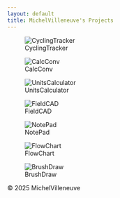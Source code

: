 ```yaml
---
layout: default
title: MichelVilleneuve's Projects
---
```


<link rel="stylesheet" href="/assets/css/style.css">

<div class="gallery-container">
  <figure class="gallery-item">
    <div class="img-container" onclick="openLightbox('cycling', this)">
      <img src="Images/CyclingTracker.png" alt="CyclingTracker">
      <div class="click-instruction">Click to see full features</div>
    </div>
    <figcaption>CyclingTracker</figcaption>
  </figure>

  <figure class="gallery-item">
    <div class="img-container" onclick="openLightbox('calcconv', this)">
      <img src="Images/CalcConv.jpg" alt="CalcConv">
      <div class="click-instruction">Click to see full features</div>
    </div>
    <figcaption>CalcConv</figcaption>
  </figure>

  <figure class="gallery-item">
    <div class="img-container" onclick="openLightbox('unitscalc', this)">
      <img src="Images/UnitsCalculator.jpg" alt="UnitsCalculator">
      <div class="click-instruction">Click to see full features</div>
    </div>
    <figcaption>UnitsCalculator</figcaption>
  </figure>

  <figure class="gallery-item">
    <div class="img-container" onclick="openLightbox('fieldcad', this)">
      <img src="Images/FieldCAD.jpg" alt="FieldCAD">
      <div class="click-instruction">Click to see full features</div>
    </div>
    <figcaption>FieldCAD</figcaption>
  </figure>

  <figure class="gallery-item">
    <div class="img-container" onclick="openLightbox('notepad', this)">
      <img src="Images/NotePad.jpg" alt="NotePad">
      <div class="click-instruction">Click to see full features</div>
    </div>
    <figcaption>NotePad</figcaption>
  </figure>

  <figure class="gallery-item">
    <div class="img-container" onclick="openLightbox('flowchart', this)">
      <img src="Images/FlowChart.jpg" alt="FlowChart">
      <div class="click-instruction">Click to see full features</div>
    </div>
    <figcaption>FlowChart</figcaption>
  </figure>

  <figure class="gallery-item">
    <div class="img-container" onclick="openLightbox('brushdraw', this)">
      <img src="Images/BrushDraw.png" alt="BrushDraw">
      <div class="click-instruction">Click to see full features</div>
    </div>
    <figcaption>BrushDraw</figcaption>
  </figure>
</div>

<!-- Lightbox overlay -->
<div id="lightbox" class="lightbox">
  <span class="close" onclick="closeLightbox()">&times;</span>
  <div class="lightbox-content">
    <img id="lightbox-img" src="">
    <button class="prev" onclick="changeSlide(-1)">&#10094;</button>
    <button class="next" onclick="changeSlide(1)">&#10095;</button>
    <div id="features-box" class="features-box"></div>
  </div>
</div>

<footer>
  <p>&copy; 2025 MichelVilleneuve</p>
</footer>

<style>
/* ===== Lightbox Styles ===== */
.lightbox {
  display: none;
  position: fixed;
  z-index: 9999;
  left: 0; top: 0;
  width: 100%; height: 100%;
  background: rgba(0,0,0,0.9);
}

.lightbox-content {
  position: relative;
  margin: auto;
  top: 50%;
  transform: translateY(-50%);
  max-width: 90%;
  text-align: center;
}

.lightbox img {
  max-width: 100%;
  max-height: 80vh;
  border-radius: 8px;
}

.close {
  position: absolute;
  top: 20px; right: 40px;
  color: #fff;
  font-size: 40px;
  cursor: pointer;
}

.prev, .next {
  cursor: pointer;
  position: absolute;
  top: 50%;
  padding: 16px;
  color: white;
  font-weight: bold;
  font-size: 30px;
  background: rgba(0,0,0,0.5);
  border: none;
  border-radius: 6px;
  transform: translateY(-50%);
}

.prev { left: 0; }
.next { right: 0; }

.features-box {
  margin-top: 15px;
  color: #fff;
  background: rgba(0,0,0,0.7);
  padding: 12px;
  border-radius: 8px;
  text-align: left;
  display: inline-block;
}

/* ===== Click Instruction Overlay ===== */
.img-container {
  position: relative;
}

.click-instruction {
  position: absolute;
  bottom: 8px;
  left: 50%;
  transform: translateX(-50%);
  background: rgba(0,0,0,0.7);
  color: #fff;
  padding: 4px 8px;
  font-size: 0.8em;
  border-radius: 6px;
  opacity: 0;
  transition: opacity 0.3s ease;
  pointer-events: none;
}

.img-container:hover .click-instruction {
  opacity: 1;
}
</style>

<script>
const appData = {
  cycling: {
    images: [
      "Images/CyclingTracker.png",
      "Images/CyclingTracker1.png",
      "Images/CyclingTracker2.png",
      "Images/CyclingTracker3.png"
    ],
    features: `
      <h3>Features:</h3>
      <ul>
        <li>Distance, Speed, Elevation</li>
        <li>Calories Burned</li>
        <li>Road Slope Calculation</li>
      </ul>
    `
  },
  calcconv: { images: ["Images/CalcConv.jpg"], features: `<p>Coming soon...</p>` },
  unitscalc: { images: ["Images/UnitsCalculator.jpg"], features: `<p>Coming soon...</p>` },
  fieldcad: { images: ["Images/FieldCAD.jpg"], features: `<p>Coming soon...</p>` },
  notepad: { images: ["Images/NotePad.jpg"], features: `<p>Coming soon...</p>` },
  flowchart: { images: ["Images/FlowChart.jpg"], features: `<p>Coming soon...</p>` },
  brushdraw: { images: ["Images/BrushDraw.png"], features: `<p>Coming soon...</p>` }
};

let currentApp = null;
let currentIndex = 0;
let currentInstruction = null;

function openLightbox(app, element) {
  currentApp = app;
  currentIndex = 0;
  currentInstruction = element.querySelector(".click-instruction");
  document.getElementById("lightbox").style.display = "block";
  showSlide(currentIndex);

  // Change instruction text
  if (currentInstruction) {
    currentInstruction.textContent = "Click to hide full features";
  }
}

function closeLightbox() {
  document.getElementById("lightbox").style.display = "none";

  // Reset instruction text
  if (currentInstruction) {
    currentInstruction.textContent = "Click to see full features";
    currentInstruction = null;
  }
}

function changeSlide(n) {
  if (!currentApp) return;
  currentIndex = (currentIndex + n + appData[currentApp].images.length) % appData[currentApp].images.length;
  showSlide(currentIndex);
}

function showSlide(index) {
  const img = document.getElementById("lightbox-img");
  const featuresBox = document.getElementById("features-box");
  img.src = appData[currentApp].images[index];
  featuresBox.innerHTML = appData[currentApp].features;
}
</script>
